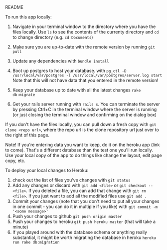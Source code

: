 README

To run this app locally:
1) Navigate in your terminal window to the directory where you have the files locally. Use `ls` to see the contents of the currenty directory and `cd` to change directory (e.g. `cd Documents`)
2) Make sure you are up-to-date with the remote version by running `git pull`
3) Update any dependencies with `bundle install`
4) Boot up postgres to host your database. with `pg_ctl -D /usr/local/var/postgres -l /usr/local/var/postgres/server.log start`  Note that this will not have data that you entered in the remote version! 
5) Keep your database up to date with all the latest changes `rake db:migrate`

5) Get your rails server running with `rails s`. You can terminate the server by pressing Ctrl+C in the terminal window where the server is running (or just closing the terminal window and confirming on the dialog box)


If you don't have the files locally, you can pull down a fresh copy with `git clone <repo url>`, where the repo url is the clone repository url just over to the right of this page.

Note! If you're entering data you want to keep, do it on the heroku app (link to come). That's a different database than the test one you'll run locally. Use your local copy of the app to do things like change the layout, edit page copy, etc.


To deploy your local changes to Heroku:
1) check out the list of files you've changes with `git status`
2) Add any changes or discard with `git add <file>` or `git checkout -- <file>`. If you deleted a file, you can add that change with `git rm <file>`. If you just want to add all the modified files use `git add .`
3) Commit your changes (note that you don't need to put all your changes in one commit - you can do it in multiple if you like) with `git commit -m '<some message>'`
4) Push your changes to github `git push origin master`
5) Push your changes to heroku `git push heroku master` (that will take a minute)
6) If you played around with the database schema or anything really substantial, it might be worth migrating the database in heroku `heroku run rake db:migration`
